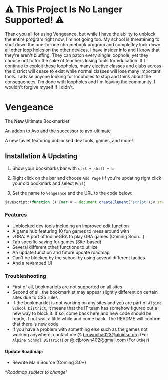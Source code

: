 # ⚠️ This Project Is No Langer Supported! ⚠️
Thank you all for using Vengeance, but while I have the ability to unblock the entire program right now, I'm not going too. My school is threatening to shut down the one-to-one chromebook program and completley lock down all other loop holes on the other devices. I have insider info and I know that they're aren't bluffing. They can patch every single loophole, yet they choose not to for the sake of teachers losing tools for education. If I continue to exploit these loopholes, many elective classes and clubs across the district will cease to exist while normal classes will lose many important tools. I advise anyone looking for loopholes to stop and think about the consequences. I'm done with loopholes and I'm leaving the community. I wouldn't forgive myself if I didn't.

# Vengeance
The **New** Ultimate Bookmarklet!

An addon to [Avo](https://github.com/FogNetwork/Avo) and the successor to [avo-ultimate](https://github.com/Browncha023/avo-ultimate)

A new favlet featuring unblocked dev tools, games, and more!

## Installation & Updating
1. Show your bookmarks bar with `ctrl + shift + b`

2. Right click on the bar and choose `Add Page` (If you're updating right click your old bookmark and select `Edit`)

3. Set the name to `Vengeance` and the URL to the code below:

```js
javascript:(function () {var v = document.createElement('script');v.src = 'https://cdn.jsdelivr.net/gh/Browncha023/Vengeance@v1.2.0/script.min.js';document.body.appendChild(v);}())
```

### Features
- Unblocked dev tools including an improved edit function
- A game hub featuring 10 fun games to mess around with
- vGBA: A port of IodineGBA to play GBA games (Coming Soon...)
- Tab specific saving for games (Site-based)
- Several different other functions to utilize
- An update function and future update roadmap
- Can't be blocked by the school by using several different tactics
- And a revamped UI

### Troubleshooting
- First of all, bookmarlets are not supported on all sites
- Second of all, the bookmarklet may appear slightly different on certain sites due to CSS rules
- If the bookmarklet is not working on any sites and you are part of `Alpine School District`, it means that the IT team has somehow figured out a new way to block it. If so, come back here and new code should be ready, if not wait a little while and come back. The README will confirm that there is new code
- If you have a problem with something else such as the games not working anywhere, contact me @ browncha023@alpinsd.org (For `Alpine School District`) or @ cjbrown402@gmail.com (For `Other`)

#### Update Roadmap:
- Rewrite Main Source (Coming 3.0+)

**Roadmap subject to change!*

